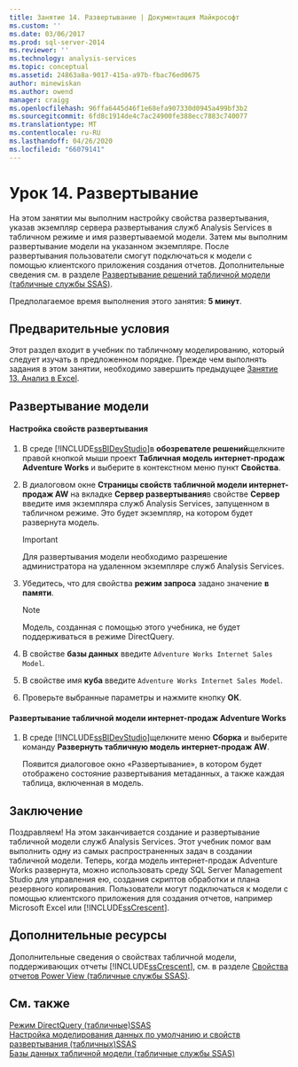 ```yaml
---
title: Занятие 14. Развертывание | Документация Майкрософт
ms.custom: ''
ms.date: 03/06/2017
ms.prod: sql-server-2014
ms.reviewer: ''
ms.technology: analysis-services
ms.topic: conceptual
ms.assetid: 24863a8a-9017-415a-a97b-fbac76ed0675
author: minewiskan
ms.author: owend
manager: craigg
ms.openlocfilehash: 96ffa6445d46f1e68efa907330d0945a499bf3b2
ms.sourcegitcommit: 6fd8c1914de4c7ac24900fe388ecc7883c740077
ms.translationtype: MT
ms.contentlocale: ru-RU
ms.lasthandoff: 04/26/2020
ms.locfileid: "66079141"
---
```

# <a name="lesson-14-deploy"></a>Урок 14. Развертывание
  На этом занятии мы выполним настройку свойства развертывания, указав экземпляр сервера развертывания служб Analysis Services в табличном режиме и имя развертываемой модели. Затем мы выполним развертывание модели на указанном экземпляре. После развертывания пользователи смогут подключаться к модели с помощью клиентского приложения создания отчетов. Дополнительные сведения см. в разделе [Развертывание решений табличной модели (табличные службы SSAS)](tabular-models/tabular-model-solution-deployment-ssas-tabular.md).  
  
 Предполагаемое время выполнения этого занятия: **5 минут**.  
  
## <a name="prerequisites"></a>Предварительные условия  
 Этот раздел входит в учебник по табличному моделированию, который следует изучать в предложенном порядке. Прежде чем выполнять задания в этом занятии, необходимо завершить предыдущее [Занятие 13. Анализ в Excel](lesson-12-analyze-in-excel.md).  
  
## <a name="deploy-the-model"></a>Развертывание модели  
  
#### <a name="to-configure-deployment-properties"></a>Настройка свойств развертывания  
  
1.  В среде [!INCLUDE[ssBIDevStudio](../includes/ssbidevstudio-md.md)]в **обозревателе решений**щелкните правой кнопкой мыши проект **Табличная модель интернет-продаж Adventure Works** и выберите в контекстном меню пункт **Свойства**.  
  
2.  В диалоговом окне **Страницы свойств табличной модели интернет-продаж AW** на вкладке **Сервер развертывания**в свойстве **Сервер** введите имя экземпляра служб Analysis Services, запущенном в табличном режиме. Это будет экземпляр, на котором будет развернута модель.  
  
    > [!IMPORTANT]  
    >  Для развертывания модели необходимо разрешение администратора на удаленном экземпляре служб Analysis Services.  
  
3.  Убедитесь, что для свойства **режим запроса** задано значение **в памяти**.  
  
    > [!NOTE]  
    >  Модель, созданная с помощью этого учебника, не будет поддерживаться в режиме DirectQuery.  
  
4.  В свойстве **базы данных** введите `Adventure Works Internet Sales Model`.  
  
5.  В свойстве имя **куба** введите `Adventure Works Internet Sales Model`.  
  
6.  Проверьте выбранные параметры и нажмите кнопку **ОК**.  
  
#### <a name="to-deploy-the-adventure-works-internet-sales-tabular-model"></a>Развертывание табличной модели интернет-продаж Adventure Works  
  
1.  В среде [!INCLUDE[ssBIDevStudio](../includes/ssbidevstudio-md.md)]щелкните меню **Сборка** и выберите команду **Развернуть табличную модель интернет-продаж AW**.  
  
     Появится диалоговое окно «Развертывание», в котором будет отображено состояние развертывания метаданных, а также каждая таблица, включенная в модель.  
  
## <a name="conclusion"></a>Заключение  
 Поздравляем! На этом заканчивается создание и развертывание табличной модели служб Analysis Services. Этот учебник помог вам выполнить одну из самых распространенных задач в создании табличной модели. Теперь, когда модель интернет-продаж Adventure Works развернута, можно использовать среду SQL Server Management Studio для управления ею, создания скриптов обработки и плана резервного копирования. Пользователи могут подключаться к модели с помощью клиентского приложения для создания отчетов, например Microsoft Excel или [!INCLUDE[ssCrescent](../includes/sscrescent-md.md)].  
  
## <a name="additional-resources"></a>Дополнительные ресурсы  
 Дополнительные сведения о свойствах табличной модели, поддерживающих отчеты [!INCLUDE[ssCrescent](../includes/sscrescent-md.md)], см. в разделе [Свойства отчетов Power View (табличные службы SSAS)](tabular-models/properties-ssas-tabular.md).  
  
## <a name="see-also"></a>См. также  
 [Режим DirectQuery &#40;табличные&#41;SSAS](tabular-models/directquery-mode-ssas-tabular.md)   
 [Настройка моделирования данных по умолчанию и свойств развертывания &#40;табличных&#41;SSAS](tabular-models/configure-default-data-modeling-and-deployment-properties-ssas-tabular.md)   
 [Базы данных табличной модели (табличные службы SSAS)](tabular-models/tabular-model-databases-ssas-tabular.md)  
  
  
